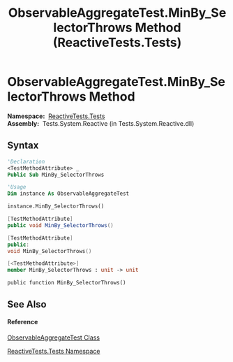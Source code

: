 ﻿---
title: ObservableAggregateTest.MinBy_SelectorThrows Method  (ReactiveTests.Tests)
TOCTitle: MinBy_SelectorThrows Method
ms:assetid: M:ReactiveTests.Tests.ObservableAggregateTest.MinBy_SelectorThrows
ms:mtpsurl: https://msdn.microsoft.com/en-us/library/reactivetests.tests.observableaggregatetest.minby_selectorthrows(v=VS.103)
ms:contentKeyID: 36620976
ms.date: 06/28/2011
mtps_version: v=VS.103
f1_keywords:
- ReactiveTests.Tests.ObservableAggregateTest.MinBy_SelectorThrows
dev_langs:
- CSharp
- JScript
- VB
- FSharp
- c++
---

# ObservableAggregateTest.MinBy\_SelectorThrows Method

**Namespace:**  [ReactiveTests.Tests](hh289046\(v=vs.103\).md)  
**Assembly:**  Tests.System.Reactive (in Tests.System.Reactive.dll)

## Syntax

``` vb
'Declaration
<TestMethodAttribute> _
Public Sub MinBy_SelectorThrows
```

``` vb
'Usage
Dim instance As ObservableAggregateTest

instance.MinBy_SelectorThrows()
```

``` csharp
[TestMethodAttribute]
public void MinBy_SelectorThrows()
```

``` c++
[TestMethodAttribute]
public:
void MinBy_SelectorThrows()
```

``` fsharp
[<TestMethodAttribute>]
member MinBy_SelectorThrows : unit -> unit 
```

``` jscript
public function MinBy_SelectorThrows()
```

## See Also

#### Reference

[ObservableAggregateTest Class](hh314823\(v=vs.103\).md)

[ReactiveTests.Tests Namespace](hh289046\(v=vs.103\).md)

